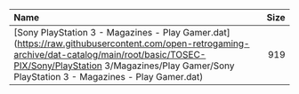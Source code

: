 |Name|Size|
|:---|---:|
|[Sony PlayStation 3 - Magazines - Play Gamer.dat](https://raw.githubusercontent.com/open-retrogaming-archive/dat-catalog/main/root/basic/TOSEC-PIX/Sony/PlayStation 3/Magazines/Play Gamer/Sony PlayStation 3 - Magazines - Play Gamer.dat)|919|
